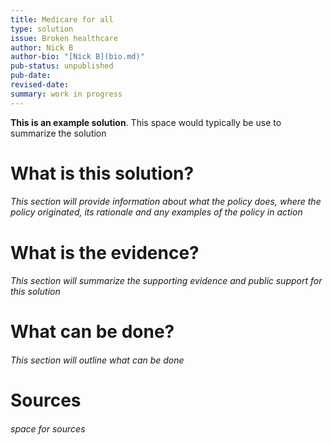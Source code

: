 ```yaml
---
title: Medicare for all
type: solution
issue: Broken healthcare
author: Nick B
author-bio: "[Nick B](bio.md)"
pub-status: unpublished
pub-date: 
revised-date: 
summary: work in progress
---
```

**This is an example solution**. This space would typically be use to summarize the solution

# What is this solution?
###### *This section will provide information about what the policy does, where the policy originated, its rationale and any examples of the policy in action*

# What is the evidence?
###### *This section will summarize the supporting evidence and public support for this solution*

# What can be done?
###### *This section will outline what can be done*

# Sources
###### *space for sources*

